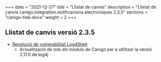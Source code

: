 +++
date        = "2021-12-27"
title       = "Llistat de canvis"
description = "Llistat de canvis canigo.integration.notificacions.electroniques 2.3.5"
sections    = "canigo-fwk-docs"
weight		= 2
+++

## Llistat de canvis versió 2.3.5

- [Resolució de vulnerabilitat Log4Shell](/noticies/2021-12-27-CAN-actualitzacio-canigo-3_4_9_3_6_3/)
   - Actualització de tots els mòduls de Canigó per a utilitzar la versió 2.17.0 de log4j

